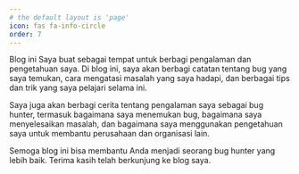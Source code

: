 ```yaml
---
# the default layout is 'page'
icon: fas fa-info-circle
order: 7
---
```


Blog ini Saya buat sebagai tempat untuk berbagi pengalaman dan pengetahuan saya. Di blog ini, saya akan berbagi catatan tentang bug yang saya temukan, cara mengatasi masalah yang saya hadapi, dan berbagai tips dan trik yang saya pelajari selama ini.

Saya juga akan berbagi cerita tentang pengalaman saya sebagai bug hunter, termasuk bagaimana saya menemukan bug, bagaimana saya menyelesaikan masalah, dan bagaimana saya menggunakan pengetahuan saya untuk membantu perusahaan dan organisasi lain.

Semoga blog ini bisa membantu Anda menjadi seorang bug hunter yang lebih baik. Terima kasih telah berkunjung ke blog saya.